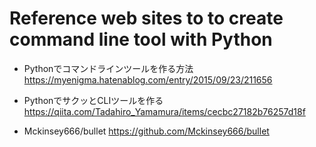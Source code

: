 # Reference web sites to to create command line tool with Python

- Pythonでコマンドラインツールを作る方法
https://myenigma.hatenablog.com/entry/2015/09/23/211656

- PythonでサクッとCLIツールを作る
https://qiita.com/Tadahiro_Yamamura/items/cecbc27182b76257d18f

- Mckinsey666/bullet
https://github.com/Mckinsey666/bullet

